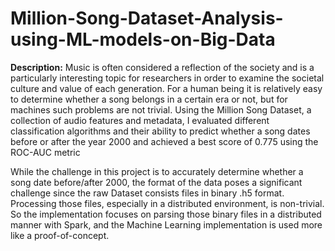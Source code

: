 # Million-Song-Dataset-Analysis-using-ML-models-on-Big-Data

**Description:** Music is often considered a reflection of the society and is a particularly interesting topic for researchers in order to examine the societal culture and value of each generation. For a human being it is relatively easy to determine whether a song belongs in a certain era or not, but for machines such problems are not trivial. Using the Million Song Dataset, a collection of audio features and metadata, I evaluated different classification algorithms and their ability to predict whether a song dates before or after the year 2000 and achieved a best score of 0.775 using the ROC-AUC metric

While the challenge in this project is to accurately determine whether a song date before/after 2000, the format of the data poses a significant challenge since the raw Dataset consists files in binary .h5 format. Processing those files, especially in a distributed environment, is non-trivial. So the implementation focuses on parsing those binary files in a distributed manner with Spark, and the Machine Learning implementation is used more like a proof-of-concept.
